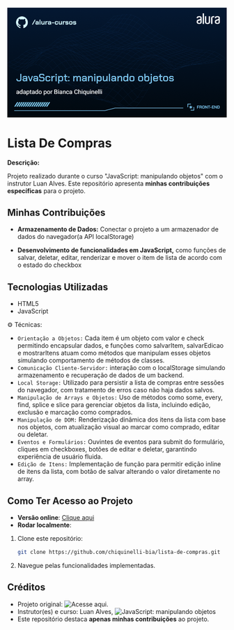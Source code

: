 ![Thumbnail do projeto. O título é "JavaScript: manipulando objetos" e o subtítulo é "adaptado por Bianca Chiquinelli".](Front-end-JavaScript_%20manipulando%20objetos.png)

# Lista De Compras

**Descrição:**

Projeto realizado durante o curso "JavaScript: manipulando objetos" com o instrutor Luan Alves. Este repositório apresenta **minhas contribuições específicas** para o projeto.

## Minhas Contribuições

- **Armazenamento de Dados:** Conectar o projeto a um armazenador de dados do navegador(a API localStorage)

- **Desenvolvimento de funcionalidades em JavaScript,** como funções de salvar, deletar, editar, renderizar e mover o item de lista de acordo com o estado do checkbox

## Tecnologias Utilizadas

- HTML5
- JavaScript

⚙️ Técnicas:

- `Orientação a Objetos:` Cada item é um objeto com valor e check permitindo encapsular dados, e funções como salvarItem, salvarEdicao e mostrarItens atuam como métodos que manipulam esses objetos simulando comportamento de métodos de classes.
- `Comunicação Cliente-Servidor:` interação com o localStorage simulando armazenamento e recuperação de dados de um backend.
- `Local Storage:` Utilizado para persistir a lista de compras entre sessões do navegador, com tratamento de erros caso não haja dados salvos.
- `Manipulação de Arrays e Objetos:` Uso de métodos como some, every, find, splice e slice para gerenciar objetos da lista, incluindo edição, exclusão e marcação como comprados.
- `Manipulação de DOM:` Renderização dinâmica dos itens da lista com base nos objetos, com atualização visual ao marcar como comprado, editar ou deletar.
- `Eventos e Formulários:` Ouvintes de eventos para submit do formulário, cliques em checkboxes, botões de editar e deletar, garantindo experiência de usuário fluida.
- `Edição de Itens:` Implementação de função para permitir edição inline de itens da lista, com botão de salvar alterando o valor diretamente no array.

## Como Ter Acesso ao Projeto

- **Versão online**: [Clique aqui](https://lista-de-compras-opal-iota.vercel.app/)
- **Rodar localmente**:

1. Clone este repositório:

   ```bash
   git clone https://github.com/chiquinelli-bia/lista-de-compras.git

   ```

2. Navegue pelas funcionalidades implementadas.

## Créditos

- Projeto original: ![Acesse aqui.](https://github.com/alura-cursos/lista-de-compras/tree/projeto-base)
- Instrutor(es) e curso: Luan Alves, ![JavaScript: manipulando objetos](https://cursos.alura.com.br/course/javascript-manipulando-objetos)
- Este repositório destaca **apenas minhas contribuições** ao projeto.
